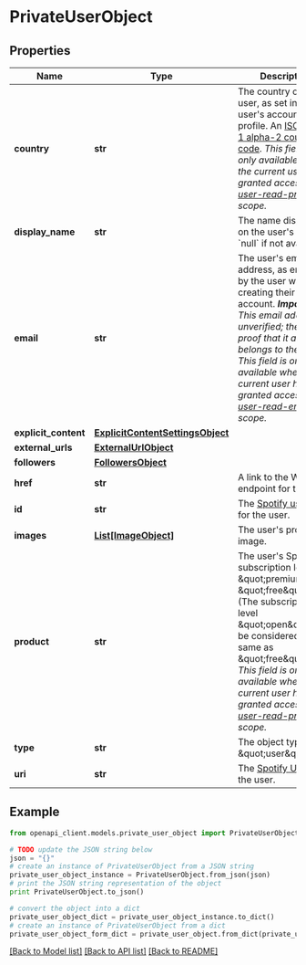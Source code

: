 # PrivateUserObject


## Properties
Name | Type | Description | Notes
------------ | ------------- | ------------- | -------------
**country** | **str** | The country of the user, as set in the user&#39;s account profile. An [ISO 3166-1 alpha-2 country code](http://en.wikipedia.org/wiki/ISO_3166-1_alpha-2). _This field is only available when the current user has granted access to the [user-read-private](/documentation/web-api/concepts/scopes/#list-of-scopes) scope._  | [optional] 
**display_name** | **str** | The name displayed on the user&#39;s profile. &#x60;null&#x60; if not available.  | [optional] 
**email** | **str** | The user&#39;s email address, as entered by the user when creating their account. _**Important!** This email address is unverified; there is no proof that it actually belongs to the user._ _This field is only available when the current user has granted access to the [user-read-email](/documentation/web-api/concepts/scopes/#list-of-scopes) scope._  | [optional] 
**explicit_content** | [**ExplicitContentSettingsObject**](ExplicitContentSettingsObject.md) |  | [optional] 
**external_urls** | [**ExternalUrlObject**](ExternalUrlObject.md) |  | [optional] 
**followers** | [**FollowersObject**](FollowersObject.md) |  | [optional] 
**href** | **str** | A link to the Web API endpoint for this user.  | [optional] 
**id** | **str** | The [Spotify user ID](/documentation/web-api/concepts/spotify-uris-ids) for the user.  | [optional] 
**images** | [**List[ImageObject]**](ImageObject.md) | The user&#39;s profile image. | [optional] 
**product** | **str** | The user&#39;s Spotify subscription level: \&quot;premium\&quot;, \&quot;free\&quot;, etc. (The subscription level \&quot;open\&quot; can be considered the same as \&quot;free\&quot;.) _This field is only available when the current user has granted access to the [user-read-private](/documentation/web-api/concepts/scopes/#list-of-scopes) scope._  | [optional] 
**type** | **str** | The object type: \&quot;user\&quot;  | [optional] 
**uri** | **str** | The [Spotify URI](/documentation/web-api/concepts/spotify-uris-ids) for the user.  | [optional] 

## Example

```python
from openapi_client.models.private_user_object import PrivateUserObject

# TODO update the JSON string below
json = "{}"
# create an instance of PrivateUserObject from a JSON string
private_user_object_instance = PrivateUserObject.from_json(json)
# print the JSON string representation of the object
print PrivateUserObject.to_json()

# convert the object into a dict
private_user_object_dict = private_user_object_instance.to_dict()
# create an instance of PrivateUserObject from a dict
private_user_object_form_dict = private_user_object.from_dict(private_user_object_dict)
```
[[Back to Model list]](../README.md#documentation-for-models) [[Back to API list]](../README.md#documentation-for-api-endpoints) [[Back to README]](../README.md)


